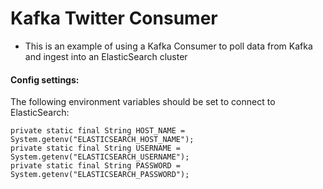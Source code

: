 # Kafka Twitter Consumer

- This is an example of using a Kafka Consumer to poll data from Kafka and ingest into an ElasticSearch cluster

#### Config settings:
The following environment variables should be set to connect to ElasticSearch:

    private static final String HOST_NAME = System.getenv("ELASTICSEARCH_HOST_NAME");
    private static final String USERNAME = System.getenv("ELASTICSEARCH_USERNAME");
    private static final String PASSWORD = System.getenv("ELASTICSEARCH_PASSWORD");
